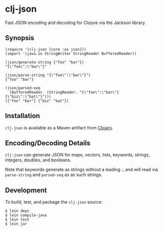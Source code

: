 # clj-json

Fast JSON encoding and decoding for Clojure via the Jackson library.

## Synopsis

    (require '(clj-json [core :as json]))
    (import '(java.io StringWriter StringReader BufferedReader))
    
    (json/generate-string {"foo" "bar"})
    "{\"foo\":\"bar\"}"
    
    (json/parse-string "{\"foo\":\"bar\"}")
    {"foo" "bar"}
    
    (json/parsed-seq
      (BufferedReader. (StringReader. "{\"foo\":\"bar\"}{\"biz\":\"bat\"}")))
    ({"foo" "bar"} {"biz" "bat"})
    

## Installation

`clj-json` is available as a Maven artifact from [Clojars](http://clojars.org/clj-json).

## Encoding/Decoding Details

`clj-json` can generate JSON for maps, vectors, lists, keywords, strings, integers, doubles, and booleans.

Note that keywords generate as strings without a leading :, and will
read via `parse-string` and `parsed-seq` as as such strings.

## Development

To build, test, and package the `clj-json` source:

    $ lein deps
    $ lein compile-java
    $ lein test
    $ lein jar

